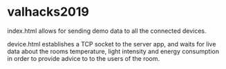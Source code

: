 # valhacks2019

index.html allows for sending demo data to all the connected devices.

device.html establishes a TCP socket to the server app, and waits for live data about the rooms temperature, light intensity and energy consumption
in order to provide advice to to the users of the room.
